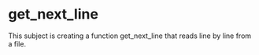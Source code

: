# get_next_line

This subject is creating a function get_next_line that reads line by line from a file.
